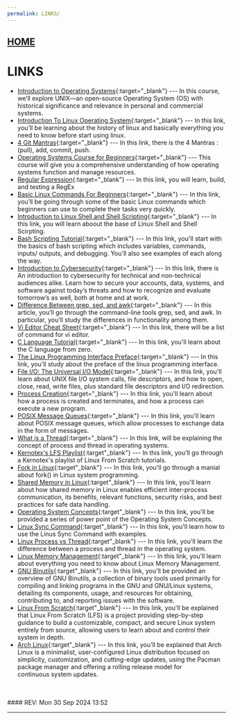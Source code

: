 ```yaml
---
permalink: LINKS/
---
```


## [HOME](../)

# LINKS


* [Introduction to Operating Systems](https://learn.saylor.org/course/view.php?id=94&sectionid=967){:target="_blank"} ---
  In this course, we’ll explore UNIX—an open-source Operating System (OS) with historical significance and relevance in personal and commercial systems.
* [Introduction To Linux Operating System](https://www.geeksforgeeks.org/introduction-to-linux-operating-system/){:target="_blank"} ---
  In this link, you’ll be learning about the history of linux and basically everything you need to know before start using linux.
* [4 Git Mantras](https://doit.vlsm.org/047.html){:target="_blank"} ---
  In this link, there is the 4 Mantras : (pull), add, commit, push.
* [Operating Systems Course for Beginners](https://www.youtube.com/watch?v=yK1uBHPdp30){:target="_blank"} ---
  This course will give you a comprehensive understanding of how operating systems function and manage resources.
* [Regular Expression](https://regexr.com/){:target="_blank"} ---
  In this link, you will learn, build, and testing a RegEx
* [Basic Linux Commands For Beginners](https://www.geeksforgeeks.org/basic-linux-commands/){:target="_blank"} ---
  In this link, you’ll be going through some of the basic Linux commands which beginners can use to complete their tasks very quickly.
* [Introduction to Linux Shell and Shell Scripting](https://www.geeksforgeeks.org/introduction-linux-shell-shell-scripting/){:target="_blank"} ---
  In this link, you will learn aboout the base of Linux Shell and Shell Scirpting.
* [Bash Scripting Tutorial](https://www.freecodecamp.org/news/bash-scripting-tutorial-linux-shell-script-and-command-line-for-beginners/){:target="_blank"} ---
  In this link, you'll start with the basics of bash scripting which includes variables, commands, inputs/ outputs, and debugging. You'll also see examples of each along the way.
* [Introduction to Cybersecurity](https://www.youtube.com/playlist?list=PLhQjrBD2T383Cqo5I1oRrbC1EKRAKGKUE){:target="_blank"} ---
In this link, there is An introduction to cybersecurity for technical and non-technical audiences alike. Learn how to secure your accounts, data, systems, and software against today’s threats and how to recognize and evaluate tomorrow’s as well, both at home and at work.
* [Difference Between grep, sed, and awk](https://www.baeldung.com/linux/grep-sed-awk-differences){:target="_blank"} ---
In this article, you’ll go through the command-line tools grep, sed, and awk. In particular, you’ll study the differences in functionality among them.
* [Vi Editor Cheat Sheet](https://www.atmos.albany.edu/daes/atmclasses/atm350/vi_cheat_sheet.pdf){:target="_blank"} ---
In this link, there will be a list of command for vi editor.
* [C Language Tutorial](https://www.learn-c.org/){:target="_blank"} ---
In this link, you'll learn about the C language from zero.
* [The Linux Programming Interface Preface](https://man7.org/tlpi/download/TLPI-00-Preface.pdf){:target="_blank"} ---
In this link, you'll study about the preface of the linux programming interface.
* [File I/O: The Universal I/O Model](https://man7.org/tlpi/download/TLPI-04-File_IO_The_Universal_IO_Model.pdf){:target="_blank"} ---
In this link, you'll learn about UNIX file I/O system calls, file descriptors, and how to open, close, read, write files, plus standard file descriptors and I/O redirection.
* [Process Creation](https://man7.org/tlpi/download/TLPI-24-Process_Creation.pdf){:target="_blank"} ---
In this link, you'll learn about how a process is created and terminates, and how a process can execute a new program.
* [POSIX Message Queues](https://man7.org/tlpi/download/TLPI-52-POSIX_Message_Queues.pdf){:target="_blank"} ---
In this link, you'll learn about POSIX message queues, which allow processes to exchange data in the form of messages.
* [What is a Thread](https://www.youtube.com/watch?v=RDr7xCunN80&ab_channel=iFocusInstitute){:target="_blank"} ---
In this link, will be explaining the concept of process and thread in operating systems.
* [Kernotex's LFS Playlist](https://www.youtube.com/playlist?list=PLyc5xVO2uDsA5QPbtj_eYU8J0qrvU6315){:target"_blank"} ---
In this link, you'll go through a Kernotex's playlist of Linux From Scratch tutorials.
* [Fork in Linux](https://man7.org/linux/man-pages/man2/fork.2.html){:target"_blank"} ---
In this link, you'll go through a manial about fork() in Linux system programming.
* [Shared Memory in Linux](https://dev.to/0xog_pg/using-shared-memory-in-linux-1p62){:target"_blank"} ---
In this link, you'll learn about how shared memory in Linux enables efficient inter-process communication, its benefits, relevant functions, security risks, and best practices for safe data handling.
* [Operating System Concepts](https://codex.cs.yale.edu/avi/os-book/OS10/slide-dir/){:target"_blank"} ---
In this link, you'll be provided a series of power point of the Operating System Concepts.
* [Linux Sync Command](https://phoenixnap.com/kb/linux-sync){:target"_blank"} ---
In this link, you'll learn how to use the Linus Sync Command with examples.
* [Linux Process vs Thread](https://www.baeldung.com/linux/process-vs-thread){:target"_blank"} ---
In this link, you'll learn the difference between a process and thread in the operating system.
* [Linux Memory Management](https://hemantra.medium.com/linux-memory-management-all-you-need-to-know-d1dbdda8b386){:target"_blank"} ---
In this link, you'll learn about everything you need to know about Linux Memory Management.
* [GNU Binutils](https://www.gnu.org/software/binutils/){:target"_blank"} ---
In this link, you'll be provided an overview of GNU Binutils, a collection of binary tools used primarily for compiling and linking programs in the GNU and GNU/Linux systems, detailing its components, usage, and resources for obtaining, contributing to, and reporting issues with the software.
* [Linux From Scratch](https://www.linuxfromscratch.org/lfs/){:target"_blank"} ---
In this link, you'll be explained that Linux From Scratch (LFS) is a project providing step-by-step guidance to build a customizable, compact, and secure Linux system entirely from source, allowing users to learn about and control their system in depth.
* [Arch Linux](https://archlinux.org/){:target"_blank"} ---
In this link, you'll be explained that Arch Linux is a minimalist, user-configured Linux distribution focused on simplicity, customization, and cutting-edge updates, using the Pacman package manager and offering a rolling release model for continuous system updates.


<br>
<br>
#### REV: Mon 30 Sep 2024 13:52
<hr>
